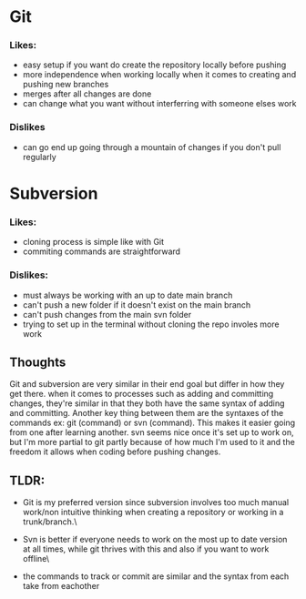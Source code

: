 # Git
### Likes:
- easy setup if you want do create the repository locally before pushing
- more independence when working locally when it comes to creating and pushing new branches
- merges after all changes are done
- can change what you want without interferring with someone elses work
### Dislikes
- can go end up going through a mountain of changes if you don't pull regularly

# Subversion
### Likes:
- cloning process is simple like with Git
- commiting commands are straightforward

### Dislikes:
- must always be working with an up to date main branch
- can't push a new folder if it doesn't exist on the main branch
- can't push changes from the main svn folder
- trying to set up in the terminal without cloning the repo involes more work

## Thoughts
Git and subversion are very similar in their end goal but differ in how they get there. when it comes to processes such as adding and committing changes, they're similar in that they both have the same syntax of adding and committing. Another key thing between them are the syntaxes of the commands ex: git (command) or svn (command). This makes it easier going from one after learning another. svn seems nice once it's set up to work on, but I'm more partial to git partly because of how much I'm used to it and the freedom it allows when coding before pushing changes.

## TLDR:
- Git is my preferred version since subversion involves too much manual work/non intuitive thinking when creating a repository or working in a trunk/branch.\

- Svn is better if everyone needs to work on the most up to date version at all times, while git thrives with this and also if you want to work offline\

- the commands to track or commit are similar and the syntax from each take from eachother
